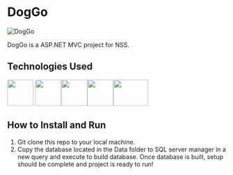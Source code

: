 # DogGo

![DogGo](https://user-images.githubusercontent.com/106875994/230247150-969d2e61-f44d-4556-b8f5-8b6044bc84bf.png)

DogGo is a ASP.NET MVC project for NSS.

## Technologies Used


[<img src="https://user-images.githubusercontent.com/106875994/224575102-80fa8326-c6de-4297-8309-aab0c495c9c8.png" width="60" height="60">](https://developer.mozilla.org/en-US/docs/Web/JavaScript) [<img src="https://user-images.githubusercontent.com/106875994/224575292-710f917a-623b-4b6f-80c8-21280b0538b0.png" width="60" height="60">](https://developer.mozilla.org/en-US/docs/Web/CSS)[<img src="https://upload.wikimedia.org/wikipedia/commons/thumb/b/b2/Bootstrap_logo.svg/1200px-Bootstrap_logo.svg.png" width="60" height="60">](https://getbootstrap.com/)[<img src="https://logodix.com/logo/1982164.png" width="60" height="60">](https://learn.microsoft.com/en-us/sql/t-sql/language-reference?view=sql-server-ver16)[<img src="https://w7.pngwing.com/pngs/411/817/png-transparent-web-development-net-framework-asp-net-mvc-software-framework-microsoft-blue-angle-logo-thumbnail.png" width="80" height="60">](https://dotnet.microsoft.com/en-us/apps/aspnet/mvc)


## How to Install and Run

1. Git clone this repo to your local machine.
2. Copy the database located in the Data folder to SQL server manager in a new query and execute to build database. Once database is built, setup should be complete and project is ready to run!

